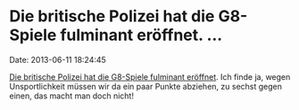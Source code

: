 Die britische Polizei hat die G8-Spiele fulminant eröffnet. \...
================================================================

Date: 2013-06-11 18:24:45

[Die britische Polizei hat die G8-Spiele fulminant
eröffnet](http://www.dailymail.co.uk/news/article-2339503/Hundreds-riot-police-Londons-streets-officers-raid-squat-HQ-G8-protesters.html).
Ich finde ja, wegen Unsportlichkeit müssen wir da ein paar Punkte
abziehen, zu sechst gegen einen, das macht man doch nicht!
